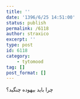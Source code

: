 ```yaml
---
title: ''
date: '1396/6/25 14:51:00'
status: publish
permalink: /6118
author: straxico
excerpt: ''
type: post
id: 6118
category:
    - tytomood
tag: []
post_format: []
---
```

چرا باید بیهوده چنگید؟